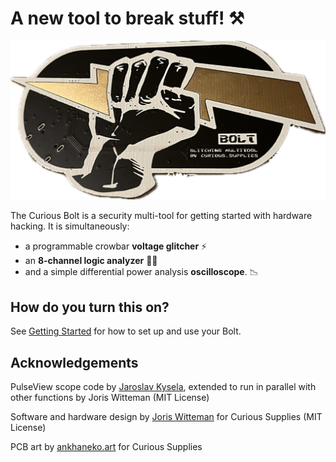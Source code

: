 # A new tool to break stuff! ⚒️

![Curious Bolt picture](docs/images/bolt.png)

The Curious Bolt is a security multi-tool for getting started with hardware hacking. It is simultaneously:
- a programmable crowbar **voltage glitcher** ⚡️
- an **8-channel logic analyzer** 👩‍💻
- and a simple differential power analysis **oscilloscope**. 📉

## How do you turn this on?
See [Getting Started](docs/getting_started.md) for how to set up and use your Bolt.

## Acknowledgements
PulseView scope code by [Jaroslav Kysela](https://github.com/perexg/picoprobe-sump), extended to run in parallel with other functions by Joris Witteman (MIT License)

Software and hardware design by [Joris Witteman](https://github.com/jorisplusplus) for Curious Supplies (MIT License)

PCB art by [ankhaneko.art](ankhaneko.art) for Curious Supplies